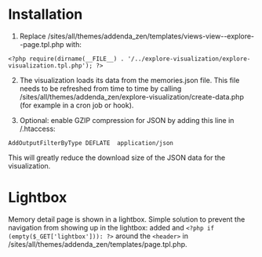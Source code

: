 Installation
============

1. Replace /sites/all/themes/addenda_zen/templates/views-view--explore--page.tpl.php with:

`<?php require(dirname(__FILE__) . '/../explore-visualization/explore-visualization.tpl.php'); ?>`

2. The visualization loads its data from the memories.json file. This file needs to be refreshed from time to time by calling /sites/all/themes/addenda_zen/explore-visualization/create-data.php (for example in a cron job or hook).

3. Optional: enable GZIP compression for JSON by adding this line in /.htaccess:

`AddOutputFilterByType DEFLATE  application/json`

This will greatly reduce the download size of the JSON data for the visualization.

Lightbox
========

Memory detail page is shown in a lightbox. Simple solution to prevent the navigation from showing up in the lightbox: added and `<?php if (empty($_GET['lightbox'])): ?>` around the `<header>` in /sites/all/themes/addenda_zen/templates/page.tpl.php.
